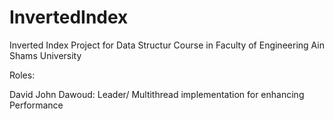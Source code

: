 # InvertedIndex
Inverted Index Project for Data Structur Course in Faculty of Engineering Ain Shams University

Roles:

David John Dawoud: Leader/ Multithread implementation for enhancing Performance
